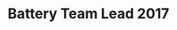 ---
layout: member
weight: 500
name: Mani Massah
title: Battery Team Lead 2017
img: /assets/images/members/mani.jpg
biography: >
  Mani is a 4th year chemical engineering student with an interest in electrochemistry. He is working on creating alkaline batteries as an alternative to the zinc air batteries that are currently being used in the car. He has recently become very involved with Chem-E-Car and loves hanging out with the team.
linkedin: https://ca.linkedin.com/in/mani-massah-172907b0
---